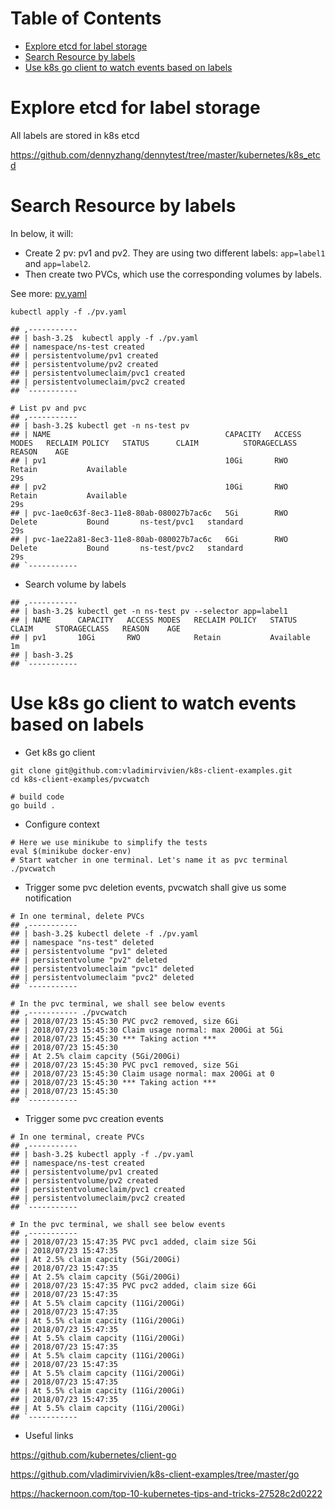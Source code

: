 Table of Contents
=================

   * [Explore etcd for label storage](#explore-etcd-for-label-storage)
   * [Search Resource by labels](#search-resource-by-labels)
   * [Use k8s go client to watch events based on labels](#use-k8s-go-client-to-watch-events-based-on-labels)

# Explore etcd for label storage

All labels are stored in k8s etcd

https://github.com/dennyzhang/dennytest/tree/master/kubernetes/k8s_etcd

# Search Resource by labels
In below, it will:
- Create 2 pv: pv1 and pv2. They are using two different labels: `app=label1` and `app=label2`.
- Then create two PVCs, which use the corresponding volumes by labels.

See more: [pv.yaml](https://github.com/dennyzhang/dennytest/blob/master/kubernetes/k8s_label/pv.yaml#L49-L51)

```
kubectl apply -f ./pv.yaml

## ,-----------
## | bash-3.2$  kubectl apply -f ./pv.yaml
## | namespace/ns-test created
## | persistentvolume/pv1 created
## | persistentvolume/pv2 created
## | persistentvolumeclaim/pvc1 created
## | persistentvolumeclaim/pvc2 created
## `-----------

# List pv and pvc
## ,-----------
## | bash-3.2$ kubectl get -n ns-test pv
## | NAME                                       CAPACITY   ACCESS MODES   RECLAIM POLICY   STATUS      CLAIM          STORAGECLASS   REASON    AGE
## | pv1                                        10Gi       RWO            Retain           Available                                           29s
## | pv2                                        10Gi       RWO            Retain           Available                                           29s
## | pvc-1ae0c63f-8ec3-11e8-80ab-080027b7ac6c   5Gi        RWO            Delete           Bound       ns-test/pvc1   standard                 29s
## | pvc-1ae22a81-8ec3-11e8-80ab-080027b7ac6c   6Gi        RWO            Delete           Bound       ns-test/pvc2   standard                 29s
## `-----------
```

- Search volume by labels

```
## ,-----------
## | bash-3.2$ kubectl get -n ns-test pv --selector app=label1
## | NAME      CAPACITY   ACCESS MODES   RECLAIM POLICY   STATUS      CLAIM     STORAGECLASS   REASON    AGE
## | pv1       10Gi       RWO            Retain           Available                                      1m
## | bash-3.2$ 
## `-----------
```

# Use k8s go client to watch events based on labels

- Get k8s go client

```
git clone git@github.com:vladimirvivien/k8s-client-examples.git
cd k8s-client-examples/pvcwatch

# build code
go build .
```

- Configure context

```
# Here we use minikube to simplify the tests
eval $(minikube docker-env)
# Start watcher in one terminal. Let's name it as pvc terminal
./pvcwatch
```

- Trigger some pvc deletion events, pvcwatch shall give us some notification

```
# In one terminal, delete PVCs
## ,-----------
## | bash-3.2$ kubectl delete -f ./pv.yaml
## | namespace "ns-test" deleted
## | persistentvolume "pv1" deleted
## | persistentvolume "pv2" deleted
## | persistentvolumeclaim "pvc1" deleted
## | persistentvolumeclaim "pvc2" deleted
## `-----------

# In the pvc terminal, we shall see below events
## ,----------- ./pvcwatch
## | 2018/07/23 15:45:30 PVC pvc2 removed, size 6Gi
## | 2018/07/23 15:45:30 Claim usage normal: max 200Gi at 5Gi
## | 2018/07/23 15:45:30 *** Taking action ***
## | 2018/07/23 15:45:30 
## | At 2.5% claim capcity (5Gi/200Gi)
## | 2018/07/23 15:45:30 PVC pvc1 removed, size 5Gi
## | 2018/07/23 15:45:30 Claim usage normal: max 200Gi at 0
## | 2018/07/23 15:45:30 *** Taking action ***
## | 2018/07/23 15:45:30 
## `-----------
```

- Trigger some pvc creation events

```
# In one terminal, create PVCs
## ,-----------
## | bash-3.2$ kubectl apply -f ./pv.yaml
## | namespace/ns-test created
## | persistentvolume/pv1 created
## | persistentvolume/pv2 created
## | persistentvolumeclaim/pvc1 created
## | persistentvolumeclaim/pvc2 created
## `-----------

# In the pvc terminal, we shall see below events
## ,-----------
## | 2018/07/23 15:47:35 PVC pvc1 added, claim size 5Gi
## | 2018/07/23 15:47:35 
## | At 2.5% claim capcity (5Gi/200Gi)
## | 2018/07/23 15:47:35 
## | At 2.5% claim capcity (5Gi/200Gi)
## | 2018/07/23 15:47:35 PVC pvc2 added, claim size 6Gi
## | 2018/07/23 15:47:35 
## | At 5.5% claim capcity (11Gi/200Gi)
## | 2018/07/23 15:47:35 
## | At 5.5% claim capcity (11Gi/200Gi)
## | 2018/07/23 15:47:35 
## | At 5.5% claim capcity (11Gi/200Gi)
## | 2018/07/23 15:47:35 
## | At 5.5% claim capcity (11Gi/200Gi)
## | 2018/07/23 15:47:35 
## | At 5.5% claim capcity (11Gi/200Gi)
## | 2018/07/23 15:47:35 
## | At 5.5% claim capcity (11Gi/200Gi)
## | 2018/07/23 15:47:35 
## | At 5.5% claim capcity (11Gi/200Gi)
## `-----------
```

- Useful links

https://github.com/kubernetes/client-go

https://github.com/vladimirvivien/k8s-client-examples/tree/master/go

https://hackernoon.com/top-10-kubernetes-tips-and-tricks-27528c2d0222
